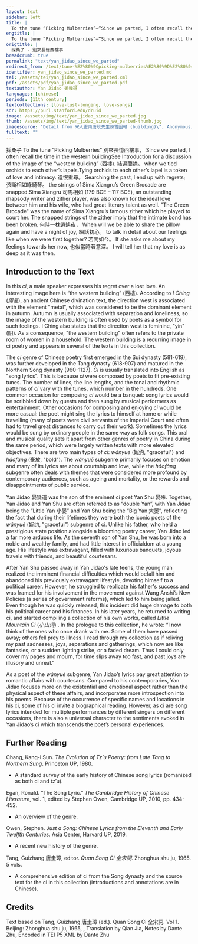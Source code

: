 ```yaml
---
layout: text
sidebar: left
title: |
  To the tune “Picking Mulberries”—“Since we parted, I often recall the time in the western building” | 採桑子 · 別來長憶西樓事
engtitle: |
  To the tune “Picking Mulberries”—“Since we parted, I often recall the time in the western building”
origtitle: |
  採桑子 · 別來長憶西樓事
breadcrumb: true
permalink: "text/yan_jidao_since_we_parted"
redirect_from: /text/tune-%E2%80%9Cpicking-mulberries%E2%80%9D%E2%80%94%E2%80%9C-we-parted-i-often-recall-time-western-building%E2%80%9D
identifier: yan_jidao_since_we_parted.md
tei: /assets/tei/yan_jidao_since_we_parted.xml
pdf: /assets/pdf/yan_jidao_since_we_parted.pdf
textauthor: Yan Jidao 晏幾道
languages: [chinese]
periods: [11th_century]
textcollections: [love-lust-longing, love-songs]
sdr: https://purl.stanford.edu/druid 
image: /assets/img/text/yan_jidao_since_we_parted.jpg
thumb: /assets/img/text/yan_jidao_since_we_parted-thumb.jpg
imagesource: "Detail from 宋人畫南唐耿先生煉雪圖軸 (building)\", Anonymous, National Palace Museum, Accession Number: K2A000172N000000000PAA [Public Domain]"
fulltext: ""
---
```


 採桑子 To the tune “Picking Mulberries” 別來長憶西樓事， Since we parted, I often recall the time in the western buildingSee Introduction for a discussion of the image of the “western building” (西樓). 結遍蘭襟。 when we tied orchids to each other’s lapels.Tying orchids to each other’s lapel is a token of love and intimacy. 遺恨重尋。 Searching the past, I end up with regrets; 弦斷相如綠綺琴。 the strings of Sima Xiangru’s Green Brocade are snapped.Sima Xiangru 司馬相如 (179 BCE – 117 BCE), an outstanding rhapsody writer and zither player, was also known for the ideal love between him and his wife, who had great literary talent as well. "The Green Brocade" was the name of Sima Xiangru’s famous zither which he played to court her. The snapped strings of the zither imply that the intimate bond has been broken. 何時一枕逍遙夜， When will we be able to share the pillow again and have a night of joy, 細話初心。 to talk in detail about our feelings like when we were first together? 若問如今。 If she asks me about my feelings towards her now, 也似當時著意深。 I will tell her that my love is as deep as it was then. 
 

## Introduction to the Text 

<p>In this <em>ci</em>, a male speaker expresses his regret over a lost love. An interesting image here is “the western building” (西樓). According to <em>I Ching</em> (<em>周易</em>), an ancient Chinese divination text, the direction west is associated with the element "metal", which was considered to be the dominant element in autumn. Autumn is usually associated with separation and loneliness, so the image of the western building is often used by poets as a symbol for such feelings. I Ching also states that the direction west is feminine, "yin" (阴). As a consequence, "the western building" often refers to the private room of women in a household. The western building is a recurring image in ci poetry and appears in several of the texts in this collection.</p> <p>The <em>ci</em> genre of Chinese poetry first emerged in the Sui dynasty (581-619), was further developed in the Tang dynasty (618-907) and matured in the Northern Song dynasty (960-1127). <em>Ci</em> is usually translated into English as "song lyrics". This is because <em>ci</em> were composed by poets to fit pre-existing tunes. The number of lines, the line lengths, and the tonal and rhythmic patterns of <em>ci</em> vary with the tunes, which number in the hundreds. One common occasion for composing <em>ci</em> would be a banquet: song lyrics would be scribbled down by guests and then sung by musical performers as entertainment. Other occasions for composing and enjoying <em>ci</em> would be more casual: the poet might sing the lyrics to himself at home or while travelling (many <em>ci</em> poets were civil servants of the Imperial Court and often had to travel great distances to carry out their work). Sometimes the lyrics would be sung by ordinary people in the same way as folk songs. This oral and musical quality sets it apart from other genres of poetry in China during the same period, which were largely written texts with more elevated objectives. There are two main types of <em>ci</em>: <em>wǎnyuē</em> (婉约, "graceful") and <em>háofàng</em> (豪放, "bold"). The <em>wǎnyuē</em> subgenre primarily focuses on emotion and many of its lyrics are about courtship and love, while the<em> háofàng</em> subgenre often deals with themes that were considered more profound by contemporary audiences, such as ageing and mortality, or the rewards and disappointments of public service.</p> <p><meta charset="utf-8" /></p> <p dir="ltr">Yan Jidao 晏幾道 was the son of the eminent ci poet Yan Shu 晏殊. Together, Yan Jidao and Yan Shu are often referred to as “double Yan”, with Yan Jidao being the “Little Yan 小晏” and Yan Shu being the “Big Yan 大晏”, reflecting the fact that during their lifetimes they were both the iconic poets of the <em>wǎnyuē</em> (婉约, "graceful") subgenre of ci. Unlike his father, who held a prestigious state position alongside a blooming poetry career, Yan Jidao led a far more arduous life. As the seventh son of Yan Shu, he was born into a noble and wealthy family, and had little interest in officialdom at a young age. His lifestyle was extravagant, filled with luxurious banquets, joyous travels with friends, and beautiful courtesans.</p> <p dir="ltr">After Yan Shu passed away in Yan Jidao's late teens, the young man realized the imminent financial difficulties which would befall him and abandoned his previously extravagant lifestyle, devoting himself to a political career. However, he struggled to replicate his father's success and was framed for his involvement in the movement against Wang Anshi’s New Policies (a series of government reforms), which led to him being jailed. Even though he was quickly released, this incident did huge damage to both his political career and his finances. In his later years, he returned to writing ci, and started compiling a collection of his own works, called <em>Little Mountain Ci</em> (<em>小山词</em>) . In the prologue to this collection, he wrote: “I now think of the ones who once drank with me. Some of them have passed away; others fell prey to illness. I read through my collection as if reliving my past sadnesses, joys, separations and gatherings, which now are like fantasies, or a sudden lighting strike, or a faded dream. Thus I could only cover my pages and mourn, for time slips away too fast, and past joys are illusory and unreal.”</p> <p dir="ltr">As a poet of the <em>wǎnyuē </em>subgenre, Yan Jidao’s lyrics pay great attention to romantic affairs with courtesans. Compared to his contemporaries, Yan Jidao focuses more on the existential and emotional aspect rather than the physical aspect of these affairs, and incorporates more introspection into his poems. Because of the occurrence of specific names and locations in his ci, some of his ci invite a biographical reading. However, as ci are song lyrics intended for multiple performances by different singers on different occasions, there is also a universal character to the sentiments evoked in Yan Jidao’s ci which transcends the poet’s personal experiences.</p>

## Further Reading 

<p>Chang, Kang-i Sun. <em>The Evolution of Tz’u Poetry: from Late Tang to Northern Sung</em>. Princeton UP, 1980.</p> <ul> <li>A standard survey of the early history of Chinese song lyrics (romanized as both ci and tz’u).</li> </ul> <p>Egan, Ronald. “The Song Lyric.” <em>The Cambridge History of Chinese Literature</em>, vol. 1, edited by Stephen Owen, Cambridge UP, 2010, pp. 434-452.</p> <ul> <li>An overview of the genre.</li> </ul> <p>Owen, Stephen. <em>Just a Song: Chinese Lyrics from the Eleventh and Early Twelfth Centuries</em>. Asia Center, Harvard UP, 2019.</p> <ul> <li>A recent new history of the genre.</li> </ul> <p>Tang, Guizhang 唐圭璋, editor. <em>Quan Song Ci 全宋詞</em>. Zhonghua shu ju, 1965. 5 vols.</p> <ul> <li>A comprehensive edition of ci from the Song dynasty and the source text for the ci in this collection (introductions and annotations are in Chinese).</li> </ul>

## Credits

Text based on Tang, Guizhang 唐圭璋 (ed.). Quan Song Ci 全宋詞. Vol 1. Beijing: Zhonghua shu ju, 1965, , Translation by Qian Jia, Notes by Dante Zhu, Encoded in TEI P5 XML by Dante Zhu
